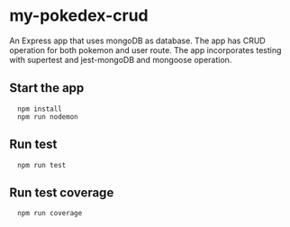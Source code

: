 # my-pokedex-crud

An Express app that uses mongoDB as database. The app has CRUD operation for both pokemon and user route. The app incorporates testing with supertest and jest-mongoDB and mongoose operation.

## Start the app

```
  npm install
  npm run nodemon
```

## Run test

```
  npm run test
```

## Run test coverage

```
  npm run coverage
```
